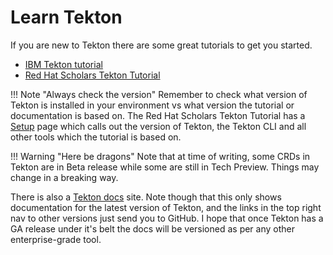 # Learn Tekton

If you are new to Tekton there are some great tutorials to get you started. 

* [IBM Tekton tutorial](https://github.com/IBM/tekton-tutorial-openshift)
* [Red Hat Scholars Tekton Tutorial](https://redhat-scholars.github.io/tekton-tutorial/tekton-tutorial/index.html)

!!! Note "Always check the version"
    Remember to check what version of Tekton is installed in your environment vs what version the tutorial or documentation is based on. The Red Hat Scholars Tekton Tutorial has a [Setup](https://redhat-scholars.github.io/tekton-tutorial/tekton-tutorial/setup.html) page which calls out the version of Tekton, the Tekton CLI and all other tools which the tutorial is based on.

!!! Warning "Here be dragons"
    Note that at time of writing, some CRDs in Tekton are in Beta release while some are still in Tech Preview. Things may change in a breaking way.

There is also a [Tekton docs](https://tekton.dev/docs/) site. Note though that this only shows documentation for the latest version of Tekton, and the links in the top right nav to other versions just send you to GitHub. I hope that once Tekton has a GA release under it's belt the docs will be versioned as per any other enterprise-grade tool. 

